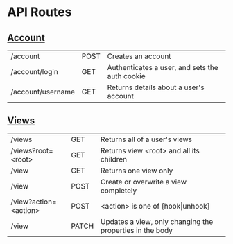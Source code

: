 # API Routes

## [Account](./routes/account.md)
||||
|---|---|---|
|/account                 |POST  |Creates an account|
|/account/login           |GET   |Authenticates a user, and sets the auth cookie|
|/account/username        |GET   |Returns details about a user's account|

## [Views](./routes/views.md)
||||
|---|---|---|
|/views                   |GET   |Returns all of a user's views|
|/views?root=\<root>      |GET   |Returns view \<root> and all its children|
|/view                    |GET   |Returns one view only|
|/view                    |POST  |Create or overwrite a view completely|
|/view?action=\<action>   |POST  |\<action> is one of [hook\|unhook]|
|/view                    |PATCH |Updates a view, only changing the properties in the body|
